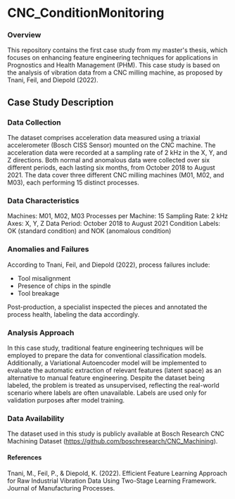 # CNC_ConditionMonitoring

### Overview
This repository contains the first case study from my master's thesis, which focuses on enhancing feature engineering techniques for applications in Prognostics and Health Management (PHM). This case study is based on the analysis of vibration data from a CNC milling machine, as proposed by Tnani, Feil, and Diepold (2022).

## Case Study Description
### Data Collection
The dataset comprises acceleration data measured using a triaxial accelerometer (Bosch CISS Sensor) mounted on the CNC machine. The acceleration data were recorded at a sampling rate of 2 kHz in the X, Y, and Z directions. Both normal and anomalous data were collected over six different periods, each lasting six months, from October 2018 to August 2021. The data cover three different CNC milling machines (M01, M02, and M03), each performing 15 distinct processes.

### Data Characteristics
Machines: M01, M02, M03
Processes per Machine: 15
Sampling Rate: 2 kHz
Axes: X, Y, Z
Data Period: October 2018 to August 2021
Condition Labels: OK (standard condition) and NOK (anomalous condition)

### Anomalies and Failures
According to Tnani, Feil, and Diepold (2022), process failures include:

- Tool misalignment
- Presence of chips in the spindle
- Tool breakage

Post-production, a specialist inspected the pieces and annotated the process health, labeling the data accordingly.

### Analysis Approach
In this case study, traditional feature engineering techniques will be employed to prepare the data for conventional classification models. Additionally, a Variational Autoencoder model will be implemented to evaluate the automatic extraction of relevant features (latent space) as an alternative to manual feature engineering. Despite the dataset being labeled, the problem is treated as unsupervised, reflecting the real-world scenario where labels are often unavailable. Labels are used only for validation purposes after model training.

### Data Availability
The dataset used in this study is publicly available at Bosch Research CNC Machining Dataset (https://github.com/boschresearch/CNC_Machining).

#### References
Tnani, M., Feil, P., & Diepold, K. (2022). Efficient Feature Learning Approach for Raw Industrial Vibration Data Using Two-Stage Learning Framework. Journal of Manufacturing Processes.
